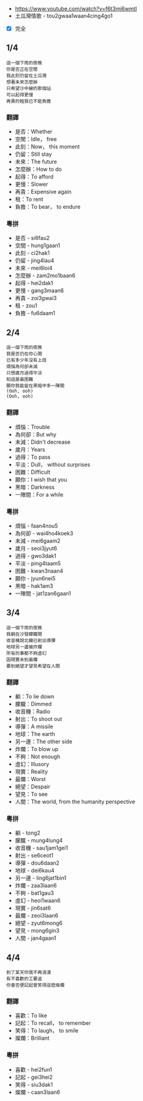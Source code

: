 - https://www.youtube.com/watch?v=f6t3mj6wmtI
- 土瓜灣情歌 - tou2gwaa1waan4cing4go1
- [x] 完全

## 1/4

```
這一個下雨的夜晚
你是否正在空閒
我此刻仍留在土瓜灣
想著未來怎麼辦
只希望沙中線的那個站
可以起得更慢
再貴的租我已不能負擔
```

### 翻譯

- 是否：Whether
- 空閒：Idle， free
- 此刻：Now， this moment
- 仍留：Still stay
- 未來：The future
- 怎麼辦：How to do
- 起得：To afford
- 更慢：Slower
- 再貴：Expensive again
- 租：To rent
- 負擔：To bear， to endure

### 粵拼

- 是否 - si6fau2
- 空間 - hung1gaan1
- 此刻 - ci2hak1
- 仍留 - jing4lau4
- 未來 - mei6loi4
- 怎麼辦 - zam2mo1baan6
- 起得 - hei2dak1
- 更慢 - gang3maan6
- 再貴 - zoi3gwai3
- 租 - zou1
- 負擔 - fu6daam1

## 2/4

```
這一個下雨的夜晚
我是否仍在你心間
已有多少年沒有上班
煩惱為何卻未減
只想歲月過得平淡
知這是最困難
願你我能留在黑暗中多一陣間
(Ooh, ooh)
(Ooh, ooh)
```

### 翻譯

- 煩惱：Trouble
- 為何卻：But why
- 未減：Didn't decrease
- 歲月：Years
- 過得：To pass
- 平淡：Dull， without surprises
- 困難：Difficult
- 願你：I wish that you
- 黑暗：Darkness
- 一陣間：For a while

### 粵拼

- 煩惱 - faan4nou5
- 為何卻 - wai4ho4koek3
- 未減 - mei6gaam2
- 歲月 - seoi3jyut6
- 過得 - gwo3dak1
- 平淡 - ping4taam5
- 困難 - kwan3naan4
- 願你 - jyun6nei5
- 黑暗 - hak1am3
- 一陣間 - jat1zan6gaan1

## 3/4

```
這一個下雨的夜晚
我躺在沙發矇矓間
收音機說北韓已射出導彈
地球另一邊被炸爛
所有的事都不夠虛幻
因現實未到最爛
要到絕望才望見希望在人間
```

### 翻譯

- 躺：To lie down
- 朦朧：Dimmed
- 收音機：Radio
- 射出：To shoot out
- 導彈：A missile
- 地球：The earth
- 另一邊：The other side
- 炸爛：To blow up
- 不夠：Not enough
- 虛幻：Illusory
- 現實：Reality
- 最爛：Worst
- 絕望：Despair
- 望見：To see
- 人間：The world, from the humanity perspective

### 粵拼

- 躺 - tong2
- 朦朧 - mung4lung4
- 收音機 - sau1jam1gei1
- 射出 - se6ceot1
- 導彈 - dou6daan2
- 地球 - dei6kau4
- 另一邊 - ling6jat1bin1
- 炸爛 - zaa3laan6
- 不夠 - bat1gau3
- 虛幻 - heoi1waan6
- 現實 - jin6sat6
- 最爛 - zeoi3laan6
- 絕望 - zyut6mong6
- 望見 - mong6gin3
- 人間 - jan4gaan1

## 4/4

```
到了某天你我不再浪漫
有不喜歡的工要返
你會否便記起曾笑得這麼燦爛
```

### 翻譯

- 喜歡：To like
- 記起：To recall， to remember
- 笑得：To laugh， to smile
- 燦爛：Brilliant

### 粵拼

- 喜歡 - hei2fun1
- 記起 - gei3hei2
- 笑得 - siu3dak1
- 燦爛 - caan3laan6
